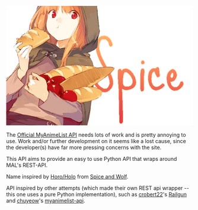 <p align="center"><img src="rsrc/horo_spice.png"></img></p>

The [Official MyAnimeList API](http://myanimelist.net/modules.php?go=api) needs lots of work and is pretty annoying to use. Work and/or further development on it seems like a lost cause, since the developer(s) have far more pressing concerns with the site.

This API aims to provide an easy to use Python API that wraps around MAL's
REST-API.

Name inspired by [Horo/Holo](http://myanimelist.net/character/7373/Holo) from [Spice and Wolf](http://myanimelist.net/anime/2966/Ookami_to_Koushinryou?q=Spice%20and%20Wolf).

API inspired by other attempts (which made their own REST api wrapper -- this one uses a pure Python implementation), such as [crobert22](https://github.com/croberts22)'s [Railgun](https://github.com/croberts22/railgun) and [chuyeow](https://github.com/chuyeow)'s [myanimelist-api](https://github.com/chuyeow/myanimelist-api).
